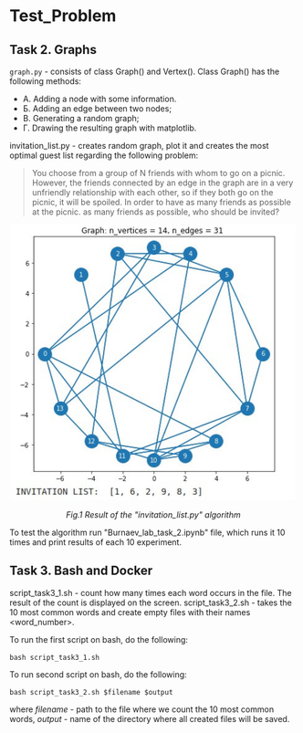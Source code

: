 # Test_Problem


## Task 2. Graphs

`graph.py` - consists of class Graph() and Vertex(). Class Graph() has the following methods:
- А. Adding a node with some information.
- Б. Adding an edge between two nodes;
- B. Generating a random graph;
- Г. Drawing the resulting graph with matplotlib.

invitation_list.py - creates random graph, plot it and creates the most optimal guest list regarding the following problem:

> You choose from a group of N friends with whom to go on a picnic. However, the friends connected by an edge in the graph are in a very unfriendly relationship with each other, so if they both go on the picnic, it will be spoiled. In order to have as many friends as possible at the picnic. as many friends as possible, who should be invited?


<p align="center">
  <img src="figures/result_task_2.jpeg" width="500">
</p>
<p align="center">   
   <em> Fig.1 Result of the "invitation_list.py" algorithm </em>
</p>

To test the algorithm run "Burnaev_lab_task_2.ipynb" file, which runs it 10 times and print results of each 10 experiment. 


## Task 3. Bash and Docker

script_task3_1.sh - count how many times each word occurs in the file. The result of the count is displayed on the screen.
script_task3_2.sh - takes the 10 most common words and create empty files with their names <word_number>.

To run the first script on bash, do the following:
```
bash script_task3_1.sh
```

To run second script on bash, do the following:

```
bash script_task3_2.sh $filename $output
```
where *filename* - path to the file where we count the 10 most common words, *output* - name of the directory where all created files will be saved.


